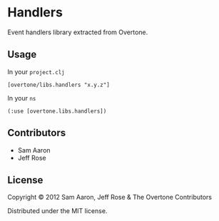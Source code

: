 # Handlers

Event handlers library extracted from Overtone.

## Usage

In your `project.clj`

    [overtone/libs.handlers "x.y.z"]

In your `ns`

    (:use [overtone.libs.handlers])

## Contributors

* Sam Aaron
* Jeff Rose

## License

Copyright © 2012 Sam Aaron, Jeff Rose & The Overtone Contributors

Distributed under the MIT license.
